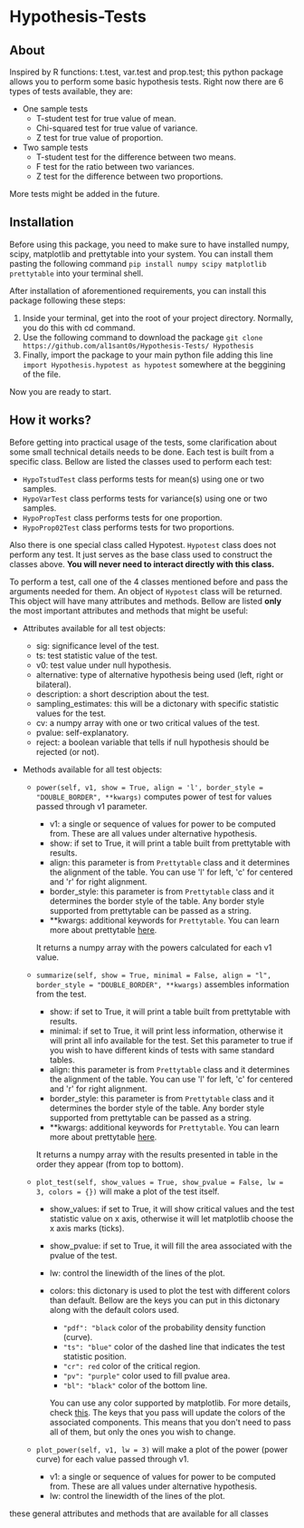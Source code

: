 # Hypothesis-Tests


## About

Inspired by R functions: t.test, var.test and prop.test; this python package allows you to perform some basic hypothesis tests. Right now there are 6 types of
tests available, they are:

* One sample tests
    * T-student test for true value of mean.
    * Chi-squared test for true value of variance.
    * Z test for true value of proportion.
* Two sample tests
    * T-student test for the difference between two means.
    * F test for the ratio between two variances.
    * Z test for the difference between two proportions.

More tests might be added in the future.

## Installation

Before using this package, you need to make sure to have installed numpy, scipy, matplotlib and prettytable into your system.
You can install them pasting the following command `pip install numpy scipy matplotlib prettytable` into your terminal shell.

After installation of aforementioned requirements, you can install this package following these steps:

1. Inside your terminal, get into the root of your project directory. Normally, you do this with cd command.
2. Use the following command to download the package `git clone https://github.com/al1sant0s/Hypothesis-Tests/ Hypothesis`
3. Finally, import the package to your main python file adding this line `import Hypothesis.hypotest as hypotest` somewhere at the beggining of the file.

Now you are ready to start.

## How it works?

Before getting into practical usage of the tests, some clarification about some small technical details needs to be done.
Each test is built from a specific class. Bellow are listed the classes used to perform each test:

* `HypoTstudTest` class performs tests for mean(s) using one or two samples.
* `HypoVarTest` class performs tests for variance(s) using one or two samples.
* `HypoPropTest` class performs tests for one proportion.
* `HypoProp02Test` class performs tests for two proportions.

Also there is one special class called Hypotest. `Hypotest` class does not perform any test.
It just serves as the base class used to construct the classes above. **You will never need to interact directly with this class.**

To perform a test, call one of the 4 classes mentioned before and pass the arguments needed for them. An object of `Hypotest` class will be returned.
This object will have many attributes and methods. Bellow are listed **only** the most important attributes and methods that might be useful:

* Attributes available for all test objects:
   * sig: significance level of the test.
   * ts: test statistic value of the test.
   * v0: test value under null hypothesis.
   * alternative: type of alternative hypothesis being used (left, right or bilateral).
   * description: a short description about the test.
   * sampling_estimates: this will be a dictonary with specific statistic values for the test.
   * cv: a numpy array with one or two critical values of the test.
   * pvalue: self-explanatory.
   * reject: a boolean variable that tells if null hypothesis should be rejected (or not).

* Methods available for all test objects:
   * `power(self, v1, show = True, align = 'l', border_style = "DOUBLE_BORDER", **kwargs)`
     computes power of test for values passed through v1 parameter.
     * v1: a single or sequence of values for power to be computed from. These are all values under alternative hypothesis.
     * show: if set to True, it will print a table built from prettytable with results.
     * align: this parameter is from `Prettytable` class and it determines the alignment of the table. You can use 'l' for left, 'c' for centered and 'r' for right alignment.
     * border_style: this parameter is from `Prettytable` class and it determines the border style of the table. Any border style supported from prettytable can be passed as a string.
     * **kwargs: additional keywords for `Prettytable`. You can learn more about prettytable [here](https://pypi.org/project/prettytable/).
     
     It returns a numpy array with the powers calculated for each v1 value.

  * `summarize(self, show = True, minimal = False, align = "l", border_style = "DOUBLE_BORDER", **kwargs)` assembles information from the test.
     * show: if set to True, it will print a table built from prettytable with results.
     * minimal: if set to True, it will print less information, otherwise it will print all info available for the test.
       Set this parameter to true if you wish to have different kinds of tests with same standard tables.
     * align: this parameter is from `Prettytable` class and it determines the alignment of the table. You can use 'l' for left, 'c' for centered and 'r' for right alignment.
     * border_style: this parameter is from `Prettytable` class and it determines the border style of the table. Any border style supported from prettytable can be passed as a string.
     * **kwargs: additional keywords for `Prettytable`. You can learn more about prettytable [here](https://pypi.org/project/prettytable/).
   
    It returns a numpy array with the results presented in table in the order they appear (from top to bottom).

  * `plot_test(self, show_values = True, show_pvalue = False, lw = 3, colors = {})` will make a plot of the test itself.
     * show_values: if set to True, it will show critical values and the test statistic value on x axis, otherwise it will let matplotlib choose the x axis marks (ticks).
     * show_pvalue: if set to True, it will fill the area associated with the pvalue of the test.
     * lw: control the linewidth of the lines of the plot.
     * colors: this dictonary is used to plot the test with different colors than default. Bellow are the keys you can put in this dictonary along with the default colors used.
       * `"pdf": "black` color of the probability density function (curve).
       * `"ts": "blue"` color of the dashed line that indicates the test statistic position.
       * `"cr": red` color of the critical region.
       * `"pv": "purple"` color used to fill pvalue area.
       * `"bl": "black"` color of the bottom line.
       
       You can use any color supported by matplotlib. For more details, check [this](https://matplotlib.org/stable/users/explain/colors/colors.html).
       The keys that you pass will update the colors of the associated components. This means that you don't need to pass all of them, but only the ones you wish to change.
       
   * `plot_power(self, v1, lw = 3)` will make a plot of the power (power curve) for each value passed through v1.
     * v1: a single or sequence of values for power to be computed from. These are all values under alternative hypothesis.
      * lw: control the linewidth of the lines of the plot.

these general
attributes and methods that are available for all classes
